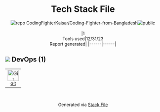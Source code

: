 <!--
&lt;--- Readme.md Snippet without images Start ---&gt;
## Tech Stack
CodingFighterKaisar/Coding-Fighter-from-Bangladesh is built on the following main stack:



Full tech stack [here](/techstack.md)

&lt;--- Readme.md Snippet without images End ---&gt;

&lt;--- Readme.md Snippet with images Start ---&gt;
## Tech Stack
CodingFighterKaisar/Coding-Fighter-from-Bangladesh is built on the following main stack:



Full tech stack [here](/techstack.md)

&lt;--- Readme.md Snippet with images End ---&gt;
-->
<div align="center">

# Tech Stack File
![](https://img.stackshare.io/repo.svg "repo") [CodingFighterKaisar/Coding-Fighter-from-Bangladesh](https://github.com/CodingFighterKaisar/Coding-Fighter-from-Bangladesh)![](https://img.stackshare.io/public_badge.svg "public")
<br/><br/>
|1<br/>Tools used|12/31/23 <br/>Report generated|
|------|------|
</div>

## <img src='https://img.stackshare.io/devops.svg'/> DevOps (1)
<table><tr>
  <td align='center'>
  <img width='36' height='36' src='https://img.stackshare.io/service/1046/git.png' alt='Git'>
  <br>
  <sub><a href="http://git-scm.com/">Git</a></sub>
  <br>
  <sub></sub>
</td>

</tr>
</table>

<br/>
<div align='center'>

Generated via [Stack File](https://github.com/marketplace/stack-file)
